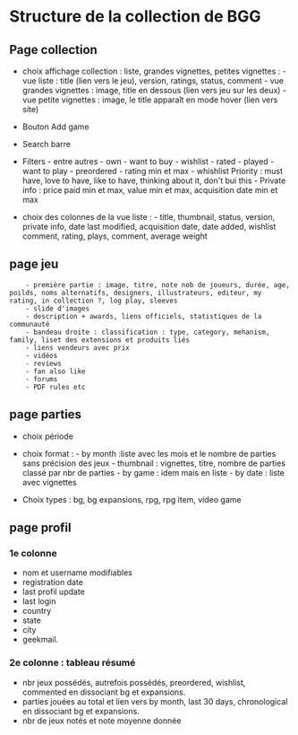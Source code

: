 # Structure de la collection de BGG


## Page collection

- choix affichage collection : liste, grandes vignettes, petites vignettes :
        - vue liste : title (lien vers le jeu), version, ratings, status, comment
        - vue grandes vignettes : image, title en dessous (lien vers jeu sur les deux)
        - vue petite vignettes : image, le title apparaît en mode hover (lien vers site)

- Bouton Add game

- Search barre 

- Filters - entre autres
        - own
        - want to buy
        - wishlist
        - rated
        - played
        - want to play
        - preordered
        - rating min et max
        - whishlist Priority : must have, love to have, like to have, thinking about it, don't bui this
        - Private info : price paid min et max, value min et max, acquisition date min et max

- choix des colonnes de la vue liste :
        - title, thumbnail, status, version, private info, date last modified, acquisition date, date added, wishlist comment, rating, plays, comment, average weight

## page jeu  
        - première partie : image, titre, note nob de joueurs, durée, age, poilds, noms alternatifs, designers, illustrateurs, editeur, my rating, in collection ?, log play, sleeves
        - slide d'images
        - description + awards, liens officiels, statistiques de la communauté
        - bandeau droite : classification : type, category, mehanism, family, liset des extensions et produits liés
        - liens vendeurs avec prix
        - vidéos
        - reviews
        - fan also like
        - forums
        - PDF rules etc 

## page parties

- choix période

- choix format :
        - by month :liste avec les mois et le nombre de parties sans précision des jeux
        - thumbnail : vignettes, titre, nombre de parties classé par nbr de parties
        - by game : idem mais en liste
        - by date : liste avec vignettes

- Choix types : bg, bg expansions, rpg, rpg item, video game


## page profil

### 1e colonne
- nom et username modifiables
- registration date
- last profil update
- last login
- country
- state 
- city
- geekmail.

### 2e colonne : tableau résumé

- nbr jeux possédés, autrefois possédés, preordered, wishlist, commented en dissociant bg et expansions. 
- parties jouées au total et lien vers by month, last 30 days, chronological en dissociant bg et expansions. 
- nbr de jeux notés et note moyenne donnée